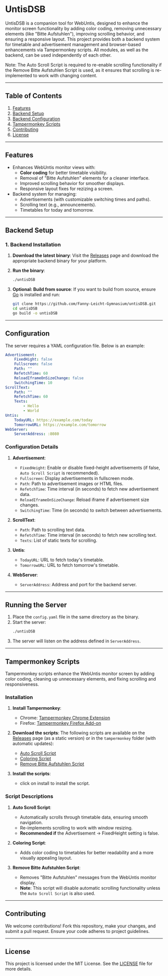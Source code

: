# UntisDSB

UntisDSB is a companion tool for WebUntis, designed to enhance the monitor screen functionality by adding color coding, removing unnecessary elements (like "Bitte Aufstuhlen"), improving scrolling behavior, and ensuring a responsive layout. This project provides both a backend system for timetable and advertisement management and browser-based enhancements via Tampermonkey scripts. All modules, as well as the backend, can be used independently of each other.

Note: The Auto Scroll Script is required to re-enable scrolling functionality if the Remove Bitte Aufstuhlen Script is used, as it ensures that scrolling is re-implemented to work with changing content.

---

## Table of Contents
1. [Features](#features)
2. [Backend Setup](#backend-setup)
3. [Backend Configuration](#configuration)
5. [Tampermonkey Scripts](#tampermonkey-scripts)
6. [Contributing](#contributing)
7. [License](#license)

---

## Features
- Enhances WebUntis monitor views with:
  - **Color coding** for better timetable visibility.
  - Removal of "Bitte Aufstuhlen" elements for a cleaner interface.
  - Improved scrolling behavior for smoother displays.
  - Responsive layout fixes for rezizing a screen.
- Backend system for managing:
  - Advertisements (with customizable switching times and paths).
  - Scrolling text (e.g., announcements).
  - Timetables for today and tomorrow.

---

## Backend Setup

### 1. **Backend Installation**
1. **Download the latest binary**:
   Visit the [Releases](https://github.com/Fanny-Leicht-Gymnasium/untisDSB/releases) page and download the appropriate backend binary for your platform.


2. **Run the binary**:
   ```bash
   ./untisDSB
   ```

3. **Optional: Build from source**:
   If you want to build from source, ensure [Go](https://golang.org/dl/) is installed and run:
   ```bash
   git clone https://github.com/Fanny-Leicht-Gymnasium/untisDSB.git
   cd untisDSB
   go build -o untisDSB
   ```

---

## Configuration

The server requires a YAML configuration file. Below is an example:

```yaml
Advertisement:
    FixedHight: false
    Fullscreen: false
    Path: ""
    RefetchTime: 60
    ReloadIframeOnSizeChange: false
    SwitchingTime: 10
ScrollText:
    Path: ""
    RefetchTime: 60
    Texts:
        - Hello
        - World
Untis:
    TodayURL: https://example.com/today
    TomorrowURL: https://example.com/tomorrow
WebServer:
    ServerAddress: :8080
```

### Configuration Details
1. **Advertisement**:
   - `FixedHeight`: Enable or disable fixed-height advertisements (if false, `Auto Scroll Script` is recommended).
   - `Fullscreen`: Display advertisements in fullscreen mode.
   - `Path`: Path to advertisement images or HTML files.
   - `RefetchTime`: Time interval (in seconds) to fetch new advertisement data.
   - `ReloadIframeOnSizeChange`: Reload iframe if advertisement size changes.
   - `SwitchingTime`: Time (in seconds) to switch between advertisements.

2. **ScrollText**:
   - `Path`: Path to scrolling text data.
   - `RefetchTime`: Time interval (in seconds) to fetch new scrolling text.
   - `Texts`: List of static texts for scrolling.

3. **Untis**:
   - `TodayURL`: URL to fetch today's timetable.
   - `TomorrowURL`: URL to fetch tomorrow's timetable.

4. **WebServer**:
   - `ServerAddress`: Address and port for the backend server.

---

## Running the Server

1. Place the `config.yaml` file in the same directory as the binary.
2. Start the server:
   ```bash
   ./untisDSB
   ```
3. The server will listen on the address defined in `ServerAddress`.

---

## Tampermonkey Scripts

Tampermonkey scripts enhance the WebUntis monitor screen by adding color coding, cleaning up unnecessary elements, and fixing scrolling and responsiveness.

### Installation
1. **Install Tampermonkey**:
   - Chrome: [Tampermonkey Chrome Extension](https://www.tampermonkey.net/?ext=dhdg&browser=chrome)
   - Firefox: [Tampermonkey Firefox Add-on](https://www.tampermonkey.net/?ext=dhdg&browser=firefox)

2. **Download the scripts**:
   The following scripts are available on the [Releases](https://github.com/Fanny-Leicht-Gymnasium/untisDSB/releases) page (as a static version) or in the `tampermonkey` folder (with automatic updates):

   - [Auto Scroll Script](https://github.com/Fanny-Leicht-Gymnasium/untisDSB/raw/main/tampermonkey/auto-scroll.user.js)
   - [Coloring Script](https://github.com/Fanny-Leicht-Gymnasium/untisDSB/raw/main/tampermonkey/coloring.user.js)
   - [Remove Bitte Aufstuhlen Script](https://github.com/Fanny-Leicht-Gymnasium/untisDSB/raw/main/tampermonkey/removeBitteAufstuhlen.user.js)

3. **Install the scripts**:
   - click on install to install the script.
  

### Script Descriptions
1. **Auto Scroll Script**:
   - Automatically scrolls through timetable data, ensuring smooth navigation.
   - Re-implements scrolling to work with window resizing.
   - **Recommended if** the Advertisement -> FixedHeight setting is false.

2. **Coloring Script**:
   - Adds color coding to timetables for better readability and a more visually appealing layout.

3. **Remove Bitte Aufstuhlen Script**:
   - Removes "Bitte Aufstuhlen" messages from the WebUntis monitor display.
   - **Note**: This script will disable automatic scrolling functionality unless the `Auto Scroll Script` is also used.

---

## Contributing

We welcome contributions! Fork this repository, make your changes, and submit a pull request. Ensure your code adheres to project guidelines.

---

## License

This project is licensed under the MIT License. See the [LICENSE](LICENSE) file for more details.
